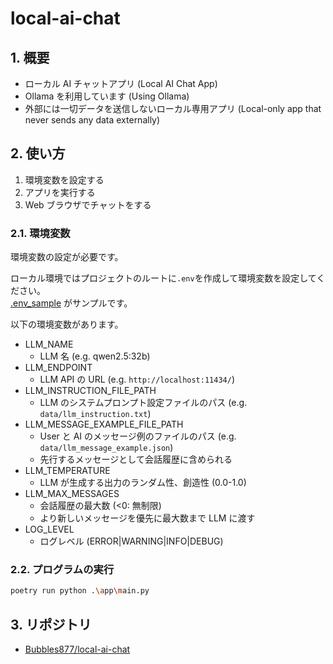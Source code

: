 ﻿# local-ai-chat

## 1. 概要

- ローカル AI チャットアプリ (Local AI Chat App)
- Ollama を利用しています (Using Ollama)
- 外部には一切データを送信しないローカル専用アプリ (Local-only app that never sends any data externally)

## 2. 使い方

1. 環境変数を設定する
2. アプリを実行する
3. Web ブラウザでチャットをする

### 2.1. 環境変数

環境変数の設定が必要です。

ローカル環境ではプロジェクトのルートに`.env`を作成して環境変数を設定してください。  
[.env_sample](./.env_sample) がサンプルです。

以下の環境変数があります。

- LLM_NAME
  - LLM 名 (e.g. qwen2.5:32b)
- LLM_ENDPOINT
  - LLM API の URL (e.g. `http://localhost:11434/`)
- LLM_INSTRUCTION_FILE_PATH
  - LLM のシステムプロンプト設定ファイルのパス (e.g. `data/llm_instruction.txt`)
- LLM_MESSAGE_EXAMPLE_FILE_PATH
  - User と AI のメッセージ例のファイルのパス (e.g. `data/llm_message_example.json`)
  - 先行するメッセージとして会話履歴に含められる
- LLM_TEMPERATURE
  - LLM が生成する出力のランダム性、創造性 (0.0-1.0)
- LLM_MAX_MESSAGES
  - 会話履歴の最大数 (<0: 無制限)
  - より新しいメッセージを優先に最大数まで LLM に渡す
- LOG_LEVEL
  - ログレベル (ERROR|WARNING|INFO|DEBUG)

### 2.2. プログラムの実行

```sh
poetry run python .\app\main.py
```

## 3. リポジトリ

- [Bubbles877/local-ai-chat](https://github.com/Bubbles877/local-ai-chat)
